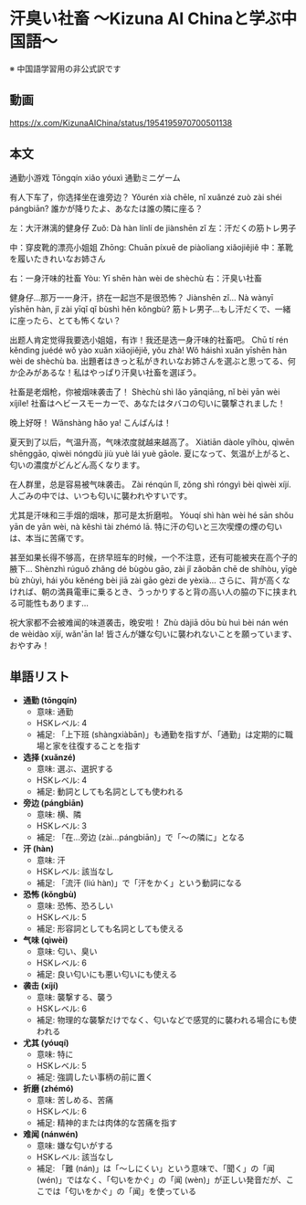 # 汗臭い社畜 〜Kizuna AI Chinaと学ぶ中国語〜
※ 中国語学習用の非公式訳です

## 動画
https://x.com/KizunaAIChina/status/1954195970700501138

## 本文

通勤小游戏
Tōngqín xiǎo yóuxì
通勤ミニゲーム

有人下车了，你选择坐在谁旁边？
Yǒurén xià chēle, nǐ xuǎnzé zuò zài shéi pángbiān?
誰かが降りたよ、あなたは誰の隣に座る？

左：大汗淋漓的健身仔
Zuǒ: Dà hàn línlí de jiànshēn zǐ
左：汗だくの筋トレ男子

中：穿皮靴的漂亮小姐姐
Zhōng: Chuān píxuē de piàoliang xiǎojiějiě
中：革靴を履いたきれいなお姉さん

右：一身汗味的社畜
Yòu: Yī shēn hàn wèi de shèchù
右：汗臭い社畜

健身仔...那万一一身汗，挤在一起岂不是很恐怖？
Jiànshēn zǐ... Nà wànyī yīshēn hàn, jǐ zài yīqǐ qǐ bùshì hěn kǒngbù?
筋トレ男子...もし汗だくで、一緒に座ったら、とても怖くない？

出题人肯定觉得我要选小姐姐，有诈！我还是选一身汗味的社畜吧。
Chū tí rén kěndìng juédé wǒ yào xuǎn xiǎojiějiě, yǒu zhà! Wǒ háishì xuǎn yīshēn hàn wèi de shèchù ba.
出題者はきっと私がきれいなお姉さんを選ぶと思ってる、何か企みがあるな！私はやっぱり汗臭い社畜を選ぼう。

社畜是老烟枪，你被烟味袭击了！
Shèchù shì lǎo yānqiāng, nǐ bèi yān wèi xíjíle!
社畜はヘビースモーカーで、あなたはタバコの匂いに襲撃されました！

晚上好呀！
Wǎnshàng hǎo ya!
こんばんは！

夏天到了以后，气温升高，气味浓度就越来越高了。
Xiàtiān dàole yǐhòu, qìwēn shēnggāo, qìwèi nóngdù jiù yuè lái yuè gāole.
夏になって、気温が上がると、匂いの濃度がどんどん高くなります。

在人群里，总是容易被气味袭击。
Zài rénqún lǐ, zǒng shì róngyì bèi qìwèi xíjí.
人ごみの中では、いつも匂いに襲われやすいです。

尤其是汗味和三手烟的烟味，那可是太折磨啦。
Yóuqí shì hàn wèi hé sān shǒu yān de yān wèi, nà kěshì tài zhémó lā.
特に汗の匂いと三次喫煙の煙の匂いは、本当に苦痛です。

甚至如果长得不够高，在挤早班车的时候，一个不注意，还有可能被夹在高个子的腋下...
Shènzhì rúguǒ zhǎng dé bùgòu gāo, zài jǐ zǎobān chē de shíhòu, yīgè bù zhùyì, hái yǒu kěnéng bèi jiā zài gāo gèzi de yèxià...
さらに、背が高くなければ、朝の満員電車に乗るとき、うっかりすると背の高い人の脇の下に挟まれる可能性もあります…

祝大家都不会被难闻的味道袭击，晚安啦！
Zhù dàjiā dōu bù huì bèi nán wén de wèidào xíjí, wǎn'ān la!
皆さんが嫌な匂いに襲われないことを願っています、おやすみ！

## 単語リスト

* **通勤 (tōngqín)**
    * 意味: 通勤
    * HSKレベル: 4
    * 補足: 「上下班 (shàngxiàbān)」も通勤を指すが、「通勤」は定期的に職場と家を往復することを指す
* **选择 (xuǎnzé)**
    * 意味: 選ぶ、選択する
    * HSKレベル: 4
    * 補足: 動詞としても名詞としても使われる
* **旁边 (pángbiān)**
    * 意味: 横、隣
    * HSKレベル: 3
    * 補足: 「在...旁边 (zài...pángbiān)」で「〜の隣に」となる
* **汗 (hàn)**
    * 意味: 汗
    * HSKレベル: 該当なし
    * 補足: 「流汗 (liú hàn)」で「汗をかく」という動詞になる
* **恐怖 (kǒngbù)**
    * 意味: 恐怖、恐ろしい
    * HSKレベル: 5
    * 補足: 形容詞としても名詞としても使える
* **气味 (qìwèi)**
    * 意味: 匂い、臭い
    * HSKレベル: 6
    * 補足: 良い匂いにも悪い匂いにも使える
* **袭击 (xíjí)**
    * 意味: 襲撃する、襲う
    * HSKレベル: 6
    * 補足: 物理的な襲撃だけでなく、匂いなどで感覚的に襲われる場合にも使われる
* **尤其 (yóuqí)**
    * 意味: 特に
    * HSKレベル: 5
    * 補足: 強調したい事柄の前に置く
* **折磨 (zhémó)**
    * 意味: 苦しめる、苦痛
    * HSKレベル: 6
    * 補足: 精神的または肉体的な苦痛を指す
* **难闻 (nánwén)**
    * 意味: 嫌な匂いがする
    * HSKレベル: 該当なし
    * 補足: 「難 (nán)」は「〜しにくい」という意味で、「聞く」の「闻 (wén)」ではなく、「匂いをかぐ」の「闻 (wèn)」が正しい発音だが、ここでは「匂いをかぐ」の「闻」を使っている
